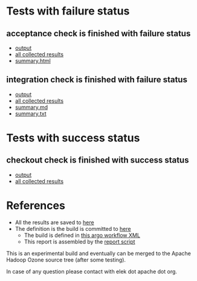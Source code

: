 # Tests with failure status

## acceptance check is finished with failure status

   * [output](https://raw.githubusercontent.com/elek/ozone-ci-03/master/pr/pr-hdds-2488-master-c5scg/acceptance/output.log)
   * [all collected results](https://github.com/elek/ozone-ci-03/tree/master/pr/pr-hdds-2488-master-c5scg/acceptance)
   * [summary.html](https://elek.github.io/ozone-ci-03/pr/pr-hdds-2488-master-c5scg/acceptance/summary.html)


## integration check is finished with failure status

   * [output](https://raw.githubusercontent.com/elek/ozone-ci-03/master/pr/pr-hdds-2488-master-c5scg/integration/output.log)
   * [all collected results](https://github.com/elek/ozone-ci-03/tree/master/pr/pr-hdds-2488-master-c5scg/integration)
   * [summary.md](https://github.com/elek/ozone-ci-03/tree/master/pr/pr-hdds-2488-master-c5scg/integration/summary.md)
   * [summary.txt](https://github.com/elek/ozone-ci-03/tree/master/pr/pr-hdds-2488-master-c5scg/integration/summary.txt)



# Tests with success status

## checkout check is finished with success status

   * [output](https://raw.githubusercontent.com/elek/ozone-ci-03/master/pr/pr-hdds-2488-master-c5scg/checkout/output.log)
   * [all collected results](https://github.com/elek/ozone-ci-03/tree/master/pr/pr-hdds-2488-master-c5scg/checkout)




# References

 * All the results are saved to [here](https://github.com/elek/ozone-ci-03/tree/master/pr/pr-hdds-2488-master-c5scg/)
 * The definition is the build is committed to [here](https://github.com/elek/argo-ozone)
    * The build is defined in [this argo workflow XML](https://github.com/elek/argo-ozone/blob/master/ozone-build.yaml)
    * This report is assembled by the [report script](https://github.com/elek/argo-ozone/blob/master/scripts/report.sh)

This is an experimental build and eventually can be merged to the Apache Hadoop Ozone source tree (after some testing).

In case of any question please contact with elek dot apache dot org.
